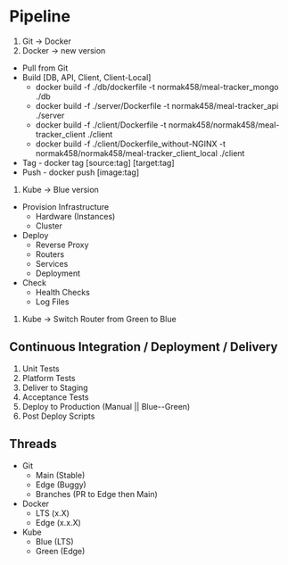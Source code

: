 # Pipeline

1. Git -> Docker
1. Docker -> new version
  - Pull from Git
  - Build [DB, API, Client, Client-Local]
    - docker build -f ./db/dockerfile -t normak458/meal-tracker_mongo ./db
    - docker build -f ./server/Dockerfile -t normak458/meal-tracker_api ./server
    - docker build -f ./client/Dockerfile -t normak458/normak458/meal-tracker_client ./client
    - docker build -f ./client/Dockerfile_without-NGINX -t normak458/normak458/meal-tracker_client_local ./client
  - Tag - docker tag [source:tag] [target:tag]
  - Push - docker push [image:tag]
1. Kube -> Blue version
  - Provision Infrastructure
    - Hardware (Instances)
    - Cluster
  - Deploy
    - Reverse Proxy
    - Routers
    - Services
    - Deployment
  - Check
    - Health Checks
    - Log Files
1. Kube -> Switch Router from Green to Blue

## Continuous Integration / Deployment / Delivery

1. Unit Tests
1. Platform Tests
1. Deliver to Staging
1. Acceptance Tests
1. Deploy to Production (Manual || Blue--Green)
1. Post Deploy Scripts

## Threads

- Git
  - Main (Stable)
  - Edge (Buggy)
  - Branches (PR to Edge then Main)
- Docker
  - LTS (x.X)
  - Edge (x.x.X)
- Kube
  - Blue (LTS)
  - Green (Edge)
